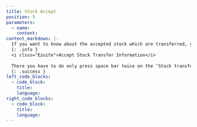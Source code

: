 ```yaml
---
title: Stock Accept
position: 5
parameters:
  - name:
    content:
content_markdown: |-
  If you want to know about the accepted stock which are transferred, you have to click ‘Stock Accept’. Through smart table you can view summary of them. (Figure 6.4.0) By clicking ‘New transactions’ you can add new accepted stock transfer information. (Figure 6.4.1) 
  {: .info }
  <i clsss="Ezuite">Accept Stock Transfer Information</i>
  
  There you have to do only press space bar twice on the ‘Stock transfer No’. Then the relevant details will load there and after selecting transaction from it, ‘Location From’ and ‘Location To’ fields are auto filled. Also relevant details will appear on the smart table. (Figure 6.4.1) 
  {: .success }
left_code_blocks:
  - code_block:
    title:
    language:
right_code_blocks:
  - code_block:
    title:
    language:
---
```

